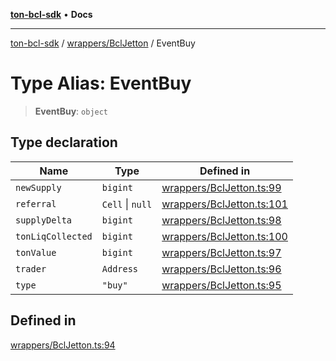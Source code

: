 [**ton-bcl-sdk**](../../../README.md) • **Docs**

***

[ton-bcl-sdk](../../../README.md) / [wrappers/BclJetton](../README.md) / EventBuy

# Type Alias: EventBuy

> **EventBuy**: `object`

## Type declaration

| Name | Type | Defined in |
| ------ | ------ | ------ |
| `newSupply` | `bigint` | [wrappers/BclJetton.ts:99](https://github.com/ton-fun-tech/ton-bcl-sdk/blob/57ae5e6ea1d5ef20b2d4656add2e407869f7e2f0/src/wrappers/BclJetton.ts#L99) |
| `referral` | `Cell` \| `null` | [wrappers/BclJetton.ts:101](https://github.com/ton-fun-tech/ton-bcl-sdk/blob/57ae5e6ea1d5ef20b2d4656add2e407869f7e2f0/src/wrappers/BclJetton.ts#L101) |
| `supplyDelta` | `bigint` | [wrappers/BclJetton.ts:98](https://github.com/ton-fun-tech/ton-bcl-sdk/blob/57ae5e6ea1d5ef20b2d4656add2e407869f7e2f0/src/wrappers/BclJetton.ts#L98) |
| `tonLiqCollected` | `bigint` | [wrappers/BclJetton.ts:100](https://github.com/ton-fun-tech/ton-bcl-sdk/blob/57ae5e6ea1d5ef20b2d4656add2e407869f7e2f0/src/wrappers/BclJetton.ts#L100) |
| `tonValue` | `bigint` | [wrappers/BclJetton.ts:97](https://github.com/ton-fun-tech/ton-bcl-sdk/blob/57ae5e6ea1d5ef20b2d4656add2e407869f7e2f0/src/wrappers/BclJetton.ts#L97) |
| `trader` | `Address` | [wrappers/BclJetton.ts:96](https://github.com/ton-fun-tech/ton-bcl-sdk/blob/57ae5e6ea1d5ef20b2d4656add2e407869f7e2f0/src/wrappers/BclJetton.ts#L96) |
| `type` | `"buy"` | [wrappers/BclJetton.ts:95](https://github.com/ton-fun-tech/ton-bcl-sdk/blob/57ae5e6ea1d5ef20b2d4656add2e407869f7e2f0/src/wrappers/BclJetton.ts#L95) |

## Defined in

[wrappers/BclJetton.ts:94](https://github.com/ton-fun-tech/ton-bcl-sdk/blob/57ae5e6ea1d5ef20b2d4656add2e407869f7e2f0/src/wrappers/BclJetton.ts#L94)
